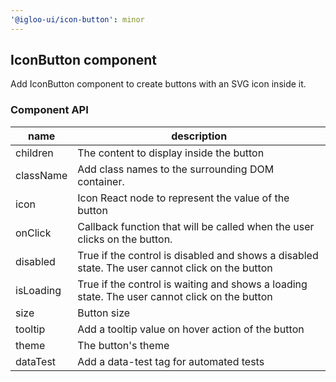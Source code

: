```yaml
---
'@igloo-ui/icon-button': minor
---
```


## IconButton component

Add IconButton component to create buttons with an SVG icon inside it.

### Component API

| name      | description                                                                                     |
| --------- | ----------------------------------------------------------------------------------------------- |
| children  | The content to display inside the button                                                        |
| className | Add class names to the surrounding DOM container.                                               |
| icon      | Icon React node to represent the value of the button                                            |
| onClick   | Callback function that will be called when the user clicks on the button.                       |
| disabled  | True if the control is disabled and shows a disabled state. The user cannot click on the button |
| isLoading | True if the control is waiting and shows a loading state. The user cannot click on the button   |
| size      | Button size                                                                                     |
| tooltip   | Add a tooltip value on hover action of the button                                               |
| theme     | The button's theme                                                                              |
| dataTest  | Add a data-test tag for automated tests                                                         |
